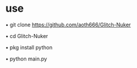 # use

• git clone https://github.com/aoth666/Glitch-Nuker

• cd Glitch-Nuker

• pkg install python

• python main.py

